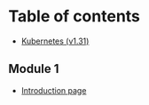 # Table of contents

* [Kubernetes (v1.31)](README.md)

## Module 1

* [Introduction page](module-1/introduction-page.md)
